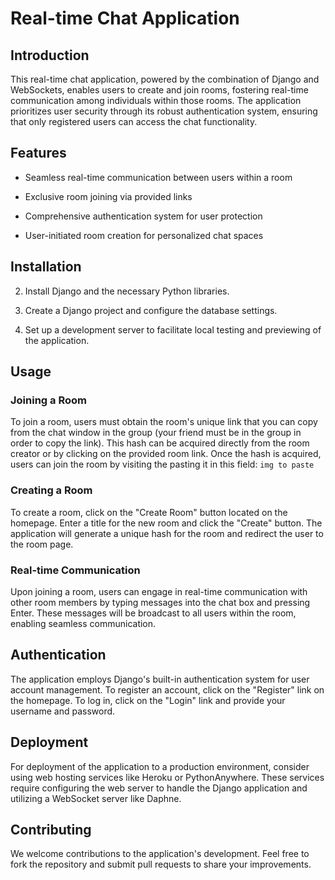 Real-time Chat Application
==========================

Introduction
------------

This real-time chat application, powered by the combination of Django and WebSockets, enables users to create and join rooms, fostering real-time communication among individuals within those rooms. The application prioritizes user security through its robust authentication system, ensuring that only registered users can access the chat functionality.

Features
--------

-   Seamless real-time communication between users within a room

-   Exclusive room joining via provided links

-   Comprehensive authentication system for user protection

-   User-initiated room creation for personalized chat spaces

Installation
------------

2.  Install Django and the necessary Python libraries.

4.  Create a Django project and configure the database settings.

6.  Set up a development server to facilitate local testing and previewing of the application.

Usage
-----

### Joining a Room

To join a room, users must obtain the room's unique link that you can copy from the chat window in the group (your friend must be in the group in order to copy the link). This hash can be acquired directly from the room creator or by clicking on the provided room link. Once the hash is acquired, users can join the room by visiting the pasting it in this field:
`img to paste`

### Creating a Room

To create a room, click on the "Create Room" button located on the homepage. Enter a title for the new room and click the "Create" button. The application will generate a unique hash for the room and redirect the user to the room page.

### Real-time Communication

Upon joining a room, users can engage in real-time communication with other room members by typing messages into the chat box and pressing Enter. These messages will be broadcast to all users within the room, enabling seamless communication.

Authentication
--------------

The application employs Django's built-in authentication system for user account management. To register an account, click on the "Register" link on the homepage. To log in, click on the "Login" link and provide your username and password.

Deployment
----------

For deployment of the application to a production environment, consider using web hosting services like Heroku or PythonAnywhere. These services require configuring the web server to handle the Django application and utilizing a WebSocket server like Daphne.

Contributing
------------

We welcome contributions to the application's development. Feel free to fork the repository and submit pull requests to share your improvements.
